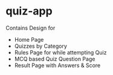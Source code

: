 # quiz-app

Contains Design for
- Home Page
- Quizzes by Category
- Rules Page for while attempting Quiz
- MCQ based Quiz Question Page
- Result Page with Answers & Score
